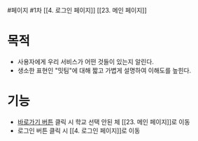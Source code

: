 #페이지 #1차 
[[4. 로그인 페이지]]
[[23. 메인 페이지]]


# 목적
- 사용자에게 우리 서비스가 어떤 것들이 있는지 알린다.
- 생소한 표현인 "밋팀"에 대해 짧고 가볍게 설명하여 이해도를 높힌다.


# 기능
- <U>바로가기 버튼</U> 클릭 시 학교 선택 안된 체 [[23. 메인 페이지]]로 이동
- 로그인 버튼 클릭 시 [[4. 로그인 페이지]]로 이동